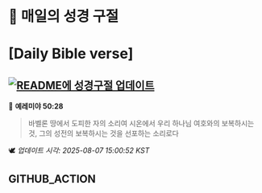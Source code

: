 # 🙏 매일의 성경 구절
# [Daily Bible verse]
## [![README에 성경구절 업데이트](https://github.com/DONGSUKA/first_test/actions/workflows/update-readme-bible.yml/badge.svg)](https://github.com/DONGSUKA/first_test/actions/workflows/update-readme-bible.yml)
<!-- START_BIBLE_VERSE -->
📖 **예레미야 50:28**
> 바벨론 땅에서 도피한 자의 소리여 시온에서 우리 하나님 여호와의 보복하시는 것, 그의 성전의 보복하시는 것을 선포하는 소리로다

🕊️ _업데이트 시각: 2025-08-07 15:00:52 KST_
  <!-- END_BIBLE_VERSE -->
## GITHUB_ACTION
